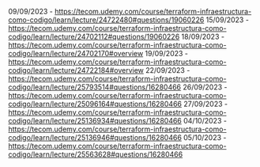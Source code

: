 09/09/2023 - https://tecom.udemy.com/course/terraform-infraestructura-como-codigo/learn/lecture/24722480#questions/19060226
15/09/2023 - https://tecom.udemy.com/course/terraform-infraestructura-como-codigo/learn/lecture/24702112#questions/19060226
18/09/2023 - https://tecom.udemy.com/course/terraform-infraestructura-como-codigo/learn/lecture/24702170#overview
19/09/2023 - https://tecom.udemy.com/course/terraform-infraestructura-como-codigo/learn/lecture/24722184#overview
22/09/2023 - https://tecom.udemy.com/course/terraform-infraestructura-como-codigo/learn/lecture/25793514#questions/16280466
26/09/2023 - https://tecom.udemy.com/course/terraform-infraestructura-como-codigo/learn/lecture/25096164#questions/16280466
27/09/2023 - https://tecom.udemy.com/course/terraform-infraestructura-como-codigo/learn/lecture/25136934#questions/16280466
04/10/2023 - https://tecom.udemy.com/course/terraform-infraestructura-como-codigo/learn/lecture/25136946#questions/16280466
05/10/2023 - https://tecom.udemy.com/course/terraform-infraestructura-como-codigo/learn/lecture/25563628#questions/16280466